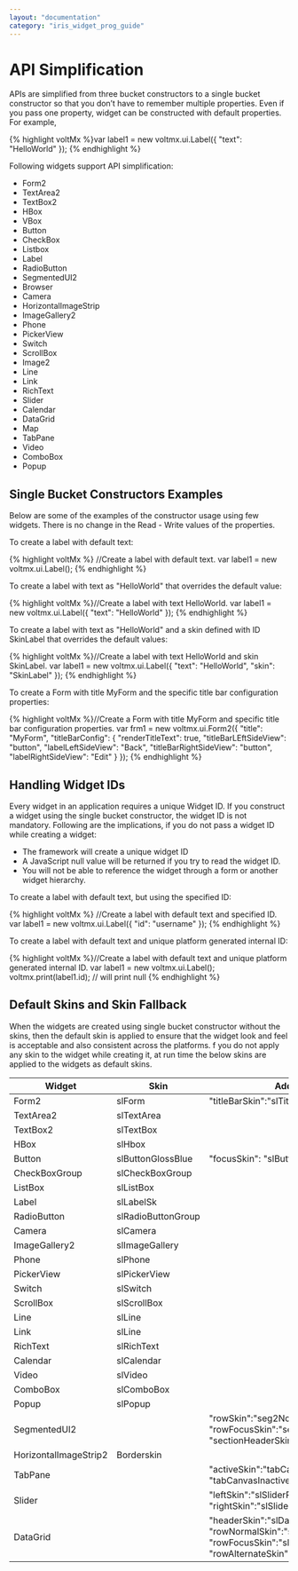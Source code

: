 ```yaml
---
layout: "documentation"
category: "iris_widget_prog_guide"
---
```

                                


API Simplification
==================

APIs are simplified from three bucket constructors to a single bucket constructor so that you don’t have to remember multiple properties. Even if you pass one property, widget can be constructed with default properties. For example,

{% highlight voltMx %}var label1 = new voltmx.ui.Label({
    "text": "HelloWorld"
}); 
{% endhighlight %}

Following widgets support API simplification:

*   Form2
*   TextArea2
*   TextBox2
*   HBox
*   VBox
*   Button
*   CheckBox
*   Listbox
*   Label
*   RadioButton
*   SegmentedUI2
*   Browser
*   Camera
*   HorizontalImageStrip
*   ImageGallery2
*   Phone
*   PickerView
*   Switch
*   ScrollBox
*   Image2
*   Line
*   Link
*   RichText
*   Slider
*   Calendar
*   DataGrid
*   Map
*   TabPane
*   Video
*   ComboBox
*   Popup

Single Bucket Constructors Examples
-----------------------------------

Below are some of the examples of the constructor usage using few widgets. There is no change in the Read - Write values of the properties.

To create a label with default text:

{% highlight voltMx %}
//Create a label with default text.
var label1 = new voltmx.ui.Label();
{% endhighlight %}

To create a label with text as "HelloWorld" that overrides the default value:

{% highlight voltMx %}//Create a label with text HelloWorld.
var label1 = new voltmx.ui.Label({
    "text": "HelloWorld"
});
{% endhighlight %}

To create a label with text as "HelloWorld" and a skin defined with ID SkinLabel that overrides the default values:

{% highlight voltMx %}//Create a label with text HelloWorld and skin SkinLabel.
var label1 = new voltmx.ui.Label({
    "text": "HelloWorld",
    "skin": "SkinLabel"
});
{% endhighlight %}

To create a Form with title MyForm and the specific title bar configuration properties:

{% highlight voltMx %}//Create a Form with title MyForm and specific title bar configuration properties.
var frm1 = new voltmx.ui.Form2({
    "title": "MyForm",
    "titleBarConfig": {
        "renderTitleText": true,
        "titleBarLEftSideView": "button",
        "labelLeftSideView": "Back",
        "titleBarRightSideView": "button",
        "labelRightSideView": "Edit"
    }
});
{% endhighlight %}

Handling Widget IDs
-------------------

Every widget in an application requires a unique Widget ID. If you construct a widget using the single bucket constructor, the widget ID is not mandatory. Following are the implications, if you do not pass a widget ID while creating a widget:

*   The framework will create a unique widget ID
*   A JavaScript null value will be returned if you try to read the widget ID.
*   You will not be able to reference the widget through a form or another widget hierarchy.

To create a label with default text, but using the specified ID:

{% highlight voltMx %}
//Create a label with default text and specified ID.
var label1 = new voltmx.ui.Label({
    "id": "username"
});
{% endhighlight %}

To create a label with default text and unique platform generated internal ID:

{% highlight voltMx %}//Create a label with default text and unique platform generated internal ID.
var label1 = new voltmx.ui.Label();
voltmx.print(label1.id); // will print null
{% endhighlight %}

Default Skins and Skin Fallback
-------------------------------

When the widgets are created using single bucket constructor without the skins, then the default skin is applied to ensure that the widget look and feel is acceptable and also consistent across the platforms. f you do not apply any skin to the widget while creating it, at run time the below skins are applied to the widgets as default skins.

  
| Widget | Skin | Additional Skins |
| --- | --- | --- |
| Form2 | slForm | "titleBarSkin":"slTitleBar" |
| TextArea2 | slTextArea |   |
| TextBox2 | slTextBox |   |
| HBox | slHbox |   |
| Button | slButtonGlossBlue | "focusSkin": "slButtonGlossRed" |
| CheckBoxGroup | slCheckBoxGroup |   |
| ListBox | slListBox |   |
| Label | slLabelSk |   |
| RadioButton | slRadioButtonGroup |   |
| Camera | slCamera |   |
| ImageGallery2 | slImageGallery |   |
| Phone | slPhone |   |
| PickerView | slPickerView |   |
| Switch | slSwitch |   |
| ScrollBox | slScrollBox |   |
| Line | slLine |   |
| Link | slLine |   |
| RichText | slRichText |   |
| Calendar | slCalendar |   |
| Video | slVideo |   |
| ComboBox | slComboBox |   |
| Popup | slPopup |   |
| SegmentedUI2 |   | "rowSkin":"seg2Normal", "rowFocusSkin":"seg2Focus" "sectionHeaderSkin":"sliPhoneSegmentHeader" |
| HorizontalImageStrip2 | Borderskin |   |
| TabPane |   | "activeSkin":"tabCanvas","inactiveSkin": "tabCanvasInactive" |
| Slider |   | "leftSkin":"slSliderRightBlue", "rightSkin":"slSliderRightBlue" |
| DataGrid |   | "headerSkin":"slDataGridHead", "rowNormalSkin":"slDataGridRow", "rowFocusSkin":"slDataGridFocusedRow", "rowAlternateSkin":"slDataGridAtAltRow" |

